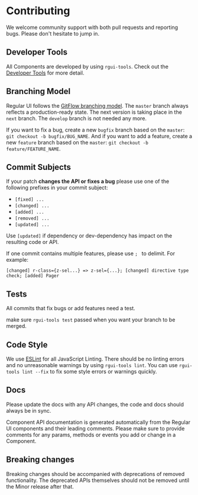 # Contributing

We welcome community support with both pull requests and reporting bugs. Please don't hesitate to jump in.

## Developer Tools

All Components are developed by using `rgui-tools`. Check out the [Developer Tools](https://github.com/regular-ui/rgui-tools) for more detail.

## Branching Model

Regular UI follows the [GitFlow branching model](http://nvie.com/posts/a-successful-git-branching-model). The `master` branch always reflects a production-ready state. The next version is taking place in the `next` branch. The `develop` branch is not needed any more.

If you want to fix a bug, create a new `bugfix` branch based on the `master`: `git checkout -b bugfix/BUG_NAME`. And if you want to add a feature, create a new `feature` branch based on the `master`: `git checkout -b feature/FEATURE_NAME`.

## Commit Subjects

If your patch **changes the API or fixes a bug** please use one of the following prefixes in your commit subject:

- `[fixed] ...`
- `[changed] ...`
- `[added] ...`
- `[removed] ...`
- `[updated] ...`

Use `[updated]` if dependency or dev-dependency has impact on the resulting code or API.

If one commit contains multiple features, please use `; ` to delimit. For example:

```
[changed] r-class={z-sel...} => z-sel={...}; [changed] directive type check; [added] Pager
```

## Tests

All commits that fix bugs or add features need a test.

make sure `rgui-tools test` passed when you want your branch to be merged.

## Code Style

We use [ESLint](http://eslint.org) for all JavaScript Linting. There should be no linting errors and no unreasonable warnings by using `rgui-tools lint`. You can use `rgui-tools lint --fix` to fix some style errors or warnings quickly.

## Docs

Please update the docs with any API changes, the code and docs should always be in sync.

Component API documentation is generated automatically from the Regular UI components and their leading comments. Please make sure to provide comments for any params, methods or events you add or change in a Component.

## Breaking changes

Breaking changes should be accompanied with deprecations of removed functionality. The deprecated APIs themselves should not be removed until the Minor
release after that.